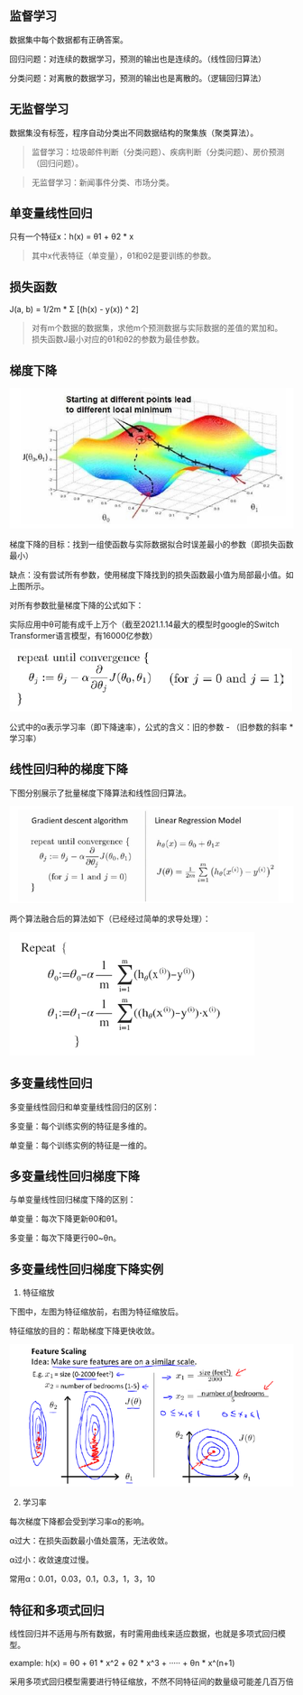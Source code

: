 ## 监督学习

数据集中每个数据都有正确答案。

回归问题：对连续的数据学习，预测的输出也是连续的。（线性回归算法）

分类问题：对离散的数据学习，预测的输出也是离散的。（逻辑回归算法）

## 无监督学习

数据集没有标签，程序自动分类出不同数据结构的聚集族（聚类算法）。

> 监督学习：垃圾邮件判断（分类问题）、疾病判断（分类问题）、房价预测（回归问题）。

> 无监督学习：新闻事件分类、市场分类。

## 单变量线性回归

只有一个特征x：h(x) = θ1 + θ2 * x

> 其中x代表特征（单变量），θ1和θ2是要训练的参数。

## 损失函数

J(a, b) = 1/2m  * Σ [(h(x) - y(x)) ^ 2]

> 对有m个数据的数据集，求他m个预测数据与实际数据的差值的累加和。<br>
> 损失函数J最小对应的θ1和θ2的参数为最佳参数。<br>

## 梯度下降

![梯度下降](img/梯度下降.jpg)

梯度下降的目标：找到一组使函数与实际数据拟合时误差最小的参数（即损失函数最小）

缺点：没有尝试所有参数，使用梯度下降找到的损失函数最小值为局部最小值。如上图所示。

对所有参数批量梯度下降的公式如下：

实际应用中θ可能有成千上万个（截至2021.1.14最大的模型时google的Switch Transformer语言模型，有16000亿参数）

![批量梯度下降](img/批量梯度下降.png)

公式中的α表示学习率（即下降速率），公式的含义：旧的参数 - （旧参数的斜率 * 学习率）

## 线性回归种的梯度下降

下图分别展示了批量梯度下降算法和线性回归算法。

![梯度下降和线性回归](img/梯度下降和线性回归.png)

两个算法融合后的算法如下（已经经过简单的求导处理）：

![线性回归的梯度下降算法](img/线性回归的梯度下降算法.png)

## 多变量线性回归

多变量线性回归和单变量线性回归的区别：

多变量：每个训练实例的特征是多维的。

单变量：每个训练实例的特征是一维的。

## 多变量线性回归梯度下降

与单变量线性回归梯度下降的区别：

单变量：每次下降更新θ0和θ1。

多变量：每次下降更行θ0~θn。

## 多变量线性回归梯度下降实例

1. 特征缩放

下图中，左图为特征缩放前，右图为特征缩放后。

特征缩放的目的：帮助梯度下降更快收敛。

![特征缩放](img/特征缩放.png)

2. 学习率

每次梯度下降都会受到学习率α的影响。

α过大：在损失函数最小值处震荡，无法收敛。

α过小：收敛速度过慢。

常用α：0.01，0.03，0.1，0.3，1，3，10

## 特征和多项式回归

线性回归并不适用与所有数据，有时需用曲线来适应数据，也就是多项式回归模型。

example: h(x) = θ0 + θ1 * x^2 + θ2 * x^3 + ····· + θn * x^(n+1)

采用多项式回归模型需要进行特征缩放，不然不同特征间的数量级可能差几百万倍

